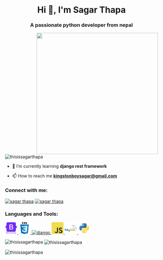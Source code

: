 <h1 align="center">Hi 👋, I'm Sagar Thapa</h1>
<h3 align="center">A passionate python developer from nepal</h3>
<img align='right' width='400' height='400' src='https://i.pinimg.com/564x/c1/12/23/c11223798ad4596b8d0826e22a09dee6.jpg'></img>

<p align="left"> <img src="https://komarev.com/ghpvc/?username=thisissagarthapa&label=Profile%20views&color=0e75b6&style=flat" alt="thisissagarthapa" /> </p>

- 🌱 I’m currently learning **django rest framework**

- 📫 How to reach me **kingstonboysagar@gmail.com**

<h3 align="left">Connect with me:</h3>
<p align="left">
<a href="https://linkedin.com/in/sagar thapa" target="blank"><img align="center" src="https://raw.githubusercontent.com/rahuldkjain/github-profile-readme-generator/master/src/images/icons/Social/linked-in-alt.svg" alt="sagar thapa" height="30" width="40" /></a>
<a href="https://fb.com/sagar thapa" target="blank"><img align="center" src="https://raw.githubusercontent.com/rahuldkjain/github-profile-readme-generator/master/src/images/icons/Social/facebook.svg" alt="sagar thapa" height="30" width="40" /></a>
</p>

<h3 align="left">Languages and Tools:</h3>
<p align="left"> <a href="https://getbootstrap.com" target="_blank" rel="noreferrer"> <img src="https://raw.githubusercontent.com/devicons/devicon/master/icons/bootstrap/bootstrap-plain-wordmark.svg" alt="bootstrap" width="40" height="40"/> </a> <a href="https://www.w3schools.com/css/" target="_blank" rel="noreferrer"> <img src="https://raw.githubusercontent.com/devicons/devicon/master/icons/css3/css3-original-wordmark.svg" alt="css3" width="40" height="40"/> </a> <a href="https://www.djangoproject.com/" target="_blank" rel="noreferrer"> <img src="https://cdn.worldvectorlogo.com/logos/django.svg" alt="django" width="40" height="40"/> </a> <a href="https://developer.mozilla.org/en-US/docs/Web/JavaScript" target="_blank" rel="noreferrer"> <img src="https://raw.githubusercontent.com/devicons/devicon/master/icons/javascript/javascript-original.svg" alt="javascript" width="40" height="40"/> </a> <a href="https://www.mysql.com/" target="_blank" rel="noreferrer"> <img src="https://raw.githubusercontent.com/devicons/devicon/master/icons/mysql/mysql-original-wordmark.svg" alt="mysql" width="40" height="40"/> </a> <a href="https://www.python.org" target="_blank" rel="noreferrer"> <img src="https://raw.githubusercontent.com/devicons/devicon/master/icons/python/python-original.svg" alt="python" width="40" height="40"/> </a> </p>

<p><img align="left" src="https://github-readme-stats.vercel.app/api/top-langs?username=thisissagarthapa&show_icons=true&locale=en&layout=compact" alt="thisissagarthapa" /></p>

<p>&nbsp;<img align="center" src="https://github-readme-stats.vercel.app/api?username=thisissagarthapa&show_icons=true&locale=en" alt="thisissagarthapa" /></p>

<p><img align="center" src="https://github-readme-streak-stats.herokuapp.com/?user=thisissagarthapa&" alt="thisissagarthapa" /></p>
